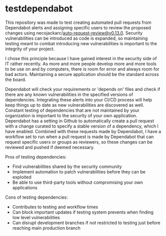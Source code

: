 # testdependabot

This repository was made to test creating automated pull requests from Dependabot alerts and assigning specific users to review the proposed changes using necojackarc/auto-request-review@v0.13.0. Security vulnerabilities can be introduced as code is expanded, so maintaining testing meant to combat introducing new vulnerabilities is important to the integrity of your project.

I chose this principle because I have gained interest in the security side of IT rather recently. As more and more people develop more and more tools to be use on and by computers, there is room for error and always room for bad actors. Maintaining a secure application should be the standard across the board. 

Dependabot will check your requirements or 'depends on' files and check if there are any known vulnerabilities in the specified versions of dependencies. Integrating these alerts into your CI/CD process will help keep things up to date as new vulnerabilities are discovered as well. Constant testing of dependencies that are not maintained by your organization is important to the security of your own application. Dependabot has a setting in Github to automatically create a pull request with a change curated to specify a stable version of a dependency, which I have enabled. Combined with these requests made by Dependabot, I have a workflow set to run when a pull request is made by Dependabot that can request specific users or groups as reviewers, so these changes can be reviewed and pushed if deemed necessary.

Pros of testing dependencies:
- Find vulnerabilities shared by the security community
- Implement automation to patch vulnerabilities before they can be exploited
- Be able to use third-party tools without compromising your own applications

Cons of testing dependencies:
- Contributes to testing and workflow times
- Can block important updates if testing system prevents when finding low level vulnerabilities
- Can disrupt development branches if not restricted to testing just before reaching main production branch
